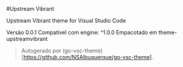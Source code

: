 #Upstream Vibrant

Upstream Vibrant theme for Visual Studio Code

Versão 0.0.1
Compatível com engine: ^1.0.0
Empacotado em theme-upstreamvibrant

> Autogerado por (go-vsc-theme)[https://github.com/NSAlbuquerque/go-vsc-theme].